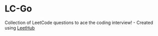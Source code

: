 # LC-Go
Collection of LeetCode questions to ace the coding interview! - Created using [LeetHub](https://github.com/QasimWani/LeetHub)
